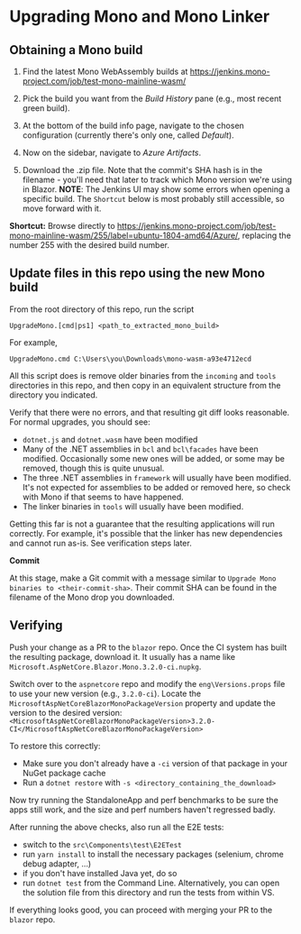 # Upgrading Mono and Mono Linker

## Obtaining a Mono build

1. Find the latest Mono WebAssembly builds at https://jenkins.mono-project.com/job/test-mono-mainline-wasm/

1. Pick the build you want from the *Build History* pane (e.g., most recent green build).

1. At the bottom of the build info page, navigate to the chosen configuration (currently there's only one, called *Default*).

1. Now on the sidebar, navigate to *Azure Artifacts*.

1. Download the .zip file. Note that the commit's SHA hash is in the filename - you'll need that later to track which Mono version we're using in Blazor. 
  **NOTE**: The Jenkins UI may show some errors when opening a specific build. The `Shortcut` below is most probably still accessible, so move forward with it.

**Shortcut:** Browse directly to https://jenkins.mono-project.com/job/test-mono-mainline-wasm/255/label=ubuntu-1804-amd64/Azure/, replacing the number 255 with the desired build number.

## Update files in this repo using the new Mono build

From the root directory of this repo, run the script

    UpgradeMono.[cmd|ps1] <path_to_extracted_mono_build>

For example,

    UpgradeMono.cmd C:\Users\you\Downloads\mono-wasm-a93e4712ecd

All this script does is remove older binaries from the `incoming` and `tools` directories in this repo, and then copy in an equivalent structure from the directory you indicated.

Verify that there were no errors, and that resulting git diff looks reasonable. For normal upgrades, you should see:

 * `dotnet.js` and `dotnet.wasm` have been modified
 * Many of the .NET assemblies in `bcl` and `bcl\facades` have been modified. Occasionally some new ones will be added, or some may be removed, though this is quite unusual.
 * The three .NET assemblies in `framework` will usually have been modified. It's not expected for assemblies to be added or removed here, so check with Mono if that seems to have happened.
 * The linker binaries in `tools` will usually have been modified.

Getting this far is not a guarantee that the resulting applications will run correctly. For example, it's possible that the linker has new dependencies and cannot run as-is. See verification steps later.

**Commit**

At this stage, make a Git commit with a message similar to `Upgrade Mono binaries to <their-commit-sha>`. Their commit SHA can be found in the filename of the Mono drop you downloaded.

## Verifying

Push your change as a PR to the `blazor` repo. Once the CI system has built the resulting package, download it. It usually has a name like `Microsoft.AspNetCore.Blazor.Mono.3.2.0-ci.nupkg`.

Switch over to the `aspnetcore` repo and modify the `eng\Versions.props` file to use your new version (e.g., `3.2.0-ci`). Locate the `MicrosoftAspNetCoreBlazorMonoPackageVersion` property and update the version to the desired version:
 ```<MicrosoftAspNetCoreBlazorMonoPackageVersion>3.2.0-CI</MicrosoftAspNetCoreBlazorMonoPackageVersion>```
 
 To restore this correctly:
 
 * Make sure you don't already have a `-ci` version of that package in your NuGet package cache
 * Run a `dotnet restore` with `-s <directory_containing_the_download>`

Now try running the StandaloneApp and perf benchmarks to be sure the apps still work, and the size and perf numbers haven't regressed badly. 

After running the above checks, also run all the E2E tests:
- switch to the `src\Components\test\E2ETest`
- run `yarn install` to install the necessary packages (selenium, chrome debug adapter, ...)
- if you don't have installed Java yet, do so
- run `dotnet test` from the Command Line. Alternatively, you can open the solution file from this directory and run the tests from within VS.


If everything looks good, you can proceed with merging your PR to the `blazor` repo.
